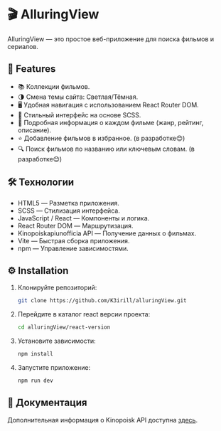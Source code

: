 # 🎬 **AlluringView**

AlluringView — это простое веб-приложение для поиска фильмов и сериалов.

## 🚀 Features

- 📚 Коллекции фильмов.
- 🌗 Смена темы сайта: Светлая/Тёмная.
- 🖥️ Удобная навигация с использованием React Router DOM.
- 🎨 Стильный интерфейс на основе SCSS.
- 📅 Подробная информация о каждом фильме (жанр, рейтинг, описание).
- ⭐ Добавление фильмов в избранное. (в разработке😊)
- 🔍 Поиск фильмов по названию или ключевым словам. (в разработке😊)

## 🛠️ Технологии

- HTML5 — Разметка приложения.
- SCSS — Стилизация интерфейса.
- JavaScript / React — Компоненты и логика.
- React Router DOM — Маршрутизация.
- Kinopoiskapiunofficia API — Получение данных о фильмах.
- Vite — Быстрая сборка приложения.
- npm — Управление зависимостями.

## ⚙️ Installation

1. Клонируйте репозиторий:
   ```bash
   git clone https://github.com/K3irill/alluringView.git
   ```
2. Перейдите в каталог react версии проекта:
   ```bash
   cd alluringView/react-version
   ```
3. Установите зависимости:
   ```bash
   npm install
   ```
4. Запустите приложение:
   ```bash
   npm run dev
   ```
## 📖 Документация
Дополнительная информация о Kinopoisk API доступна [здесь](https://kinopoiskapiunofficial.tech/).
